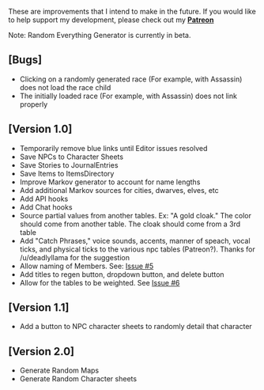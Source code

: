 These are improvements that I intend to make in the future. If you would like to help support my development, please check out my **[Patreon](https://www.patreon.com/darthcluck)**

Note: Random Everything Generator is currently in beta.

## [Bugs]
- Clicking on a randomly generated race (For example, with Assassin) does not load the race child
- The initially loaded race (For example, with Assassin) does not link properly

## [Version 1.0]
- Temporarily remove blue links until Editor issues resolved
- Save NPCs to Character Sheets
- Save Stories to JournalEntries
- Save Items to ItemsDirectory
- Improve Markov generator to account for name lengths
- Add additional Markov sources for cities, dwarves, elves, etc
- Add API hooks
- Add Chat hooks
- Source partial values from another tables. Ex: "A gold cloak." The color should come from another table. The cloak should come from a 3rd table
- Add "Catch Phrases," voice sounds, accents, manner of speach, vocal ticks, and physical ticks to the various npc tables (Patreon?). Thanks for /u/deadlyllama for the suggestion
- Allow naming of Members. See: [Issue #5](https://github.com/adougherty/random-everything-generator/issues/5)
- Add titles to regen button, dropdown button, and delete button
- Allow for the tables to be weighted. See [Issue #6](https://github.com/adougherty/random-everything-generator/issues/6)


## [Version 1.1]
- Add a button to NPC character sheets to randomly detail that character

## [Version 2.0]
- Generate Random Maps
- Generate Random Character sheets
